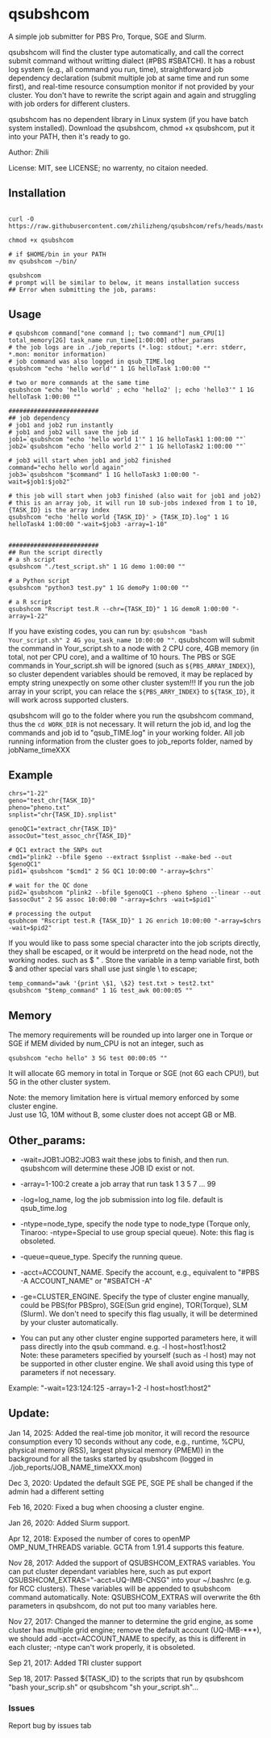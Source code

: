 # qsubshcom

A simple job submitter for PBS Pro, Torque, SGE and Slurm.

qsubshcom will find the cluster type automatically, and call the correct submit command without writting dialect (#PBS #SBATCH). It has a robust log system (e.g., all command you run, time), straightforward job dependency declaration (submit multiple job at same time and run some first), and real-time resource consumption monitor if not provided by your cluster. You don't have to rewrite the script again and again and struggling with job orders for different clusters.

qsubshcom has no dependent library in Linux system (if you have batch system installed). Download the qsubshcom, chmod +x qsubshcom, put it into your PATH, then it's ready to go. 

Author: Zhili

License: MIT, see LICENSE; no warrenty, no citaion needed.

## Installation
```{bash}

curl -O https://raw.githubusercontent.com/zhilizheng/qsubshcom/refs/heads/master/qsubshcom

chmod +x qsubshcom

# if $HOME/bin in your PATH
mv qsubshcom ~/bin/

qsubshcom
# prompt will be similar to below, it means installation success
## Error when submitting the job, params:
```

## Usage

```{bash}
# qsubshcom command["one command |; two command"] num_CPU[1] total_memory[2G] task_name run_time[1:00:00] other_params
# the job logs are in ./job_reports (*.log: stdout; *.err: stderr, *.mon: monitor information)
# job command was also logged in qsub_TIME.log
qsubshcom "echo 'hello world'" 1 1G helloTask 1:00:00 ""

# two or more commands at the same time
qsubshcom "echo 'hello world' ; echo 'hello2' |; echo 'hello3'" 1 1G helloTask 1:00:00 ""

#########################
## job dependency
# job1 and job2 run instantly
# job1 and job2 will save the job id
job1=`qsubshcom "echo 'hello world 1'" 1 1G helloTask1 1:00:00 ""`
job2=`qsubshcom "echo 'hello world 2'" 1 1G helloTask2 1:00:00 ""`

# job3 will start when job1 and job2 finished
command="echo hello world again"
job3=`qsubshcom "$command" 1 1G helloTask3 1:00:00 "-wait=$job1:$job2"`

# this job will start when job3 finished (also wait for job1 and job2)
# this is an array job, it will run 10 sub-jobs indexed from 1 to 10, {TASK_ID} is the array index
qsubshcom "echo 'hello world {TASK_ID}' > {TASK_ID}.log" 1 1G helloTask4 1:00:00 "-wait=$job3 -array=1-10"


#########################
## Run the script directly
# a sh script
qsubshcom "./test_script.sh" 1 1G demo 1:00:00 ""

# a Python script
qsubshcom "python3 test.py" 1 1G demoPy 1:00:00 ""

# a R script
qsubshcom "Rscript test.R --chr={TASK_ID}" 1 1G demoR 1:00:00 "-array=1-22"
```

If you have existing codes, you can run by: `qsubshcom "bash Your_script.sh" 2 4G you_task_name 10:00:00 ""`. qsubshcom will submit the command in Your\_script.sh to a node with 2 CPU core, 4GB memory (in total, not per CPU core), and a walltime of 10 hours.  The PBS or SGE commands in Your\_script.sh will be ignored (such as `${PBS_ARRAY_INDEX}`), so cluster dependent variables should be removed, it may be replaced by empty string unexpectly on some other cluster system!!! If you run the job array in your script, you can relace the `${PBS_ARRY_INDEX}` to `${TASK_ID}`, it will work across supported clusters. 

qsubshcom will go to the folder where you run the qsubshcom command, thus the `cd WORK_DIR` is not necessary. It will return the job id, and log the commands and job id to "qsub\_TIME.log" in your working folder. All job running information from the cluster goes to job\_reports folder, named by jobName\_timeXXX

## Example
```{bash}
chrs="1-22"
geno="test_chr{TASK_ID}"
pheno="pheno.txt"
snplist="chr{TASK_ID}.snplist"

genoQC1="extract_chr{TASK_ID}"
assocOut="test_assoc_chr{TASK_ID}"

# QC1 extract the SNPs out
cmd1="plink2 --bfile $geno --extract $snplist --make-bed --out $genoQC1"
pid1=`qsubshcom "$cmd1" 2 5G QC1 10:00:00 "-array=$chrs"`

# wait for the QC done
pid2=`qsubshcom "plink2 --bfile $genoQC1 --pheno $pheno --linear --out $assocOut" 2 5G assoc 10:00:00 "-array=$chrs -wait=$pid1"`

# processing the output
qsubhcom "Rscript test.R {TASK_ID}" 1 2G enrich 10:00:00 "-array=$chrs -wait=$pid2"

```

If you would like to pass some special character into the job scripts directly, they shall be escaped, or it would be interpretd on the head node, not the working nodes. such as $  " . Store the variable in a temp variable first, both $ and other special vars shall use just single \ to escape;

```{bash}
temp_command="awk '{print \$1, \$2} test.txt > test2.txt"
qsubshcom "$temp_command" 1 1G test_awk 00:00:05 ""
```

## Memory
The memory requirements will be rounded up into larger one in Torque or SGE if MEM divided by num\_CPU is not an integer, such as 
```
qsubshcom "echo hello" 3 5G test 00:00:05 "" 
```
It will allocate 6G memory in total in Torque or SGE (not 6G each CPU!), but 5G in the other cluster system.

Note: the memory limitation here is virtual memory enforced by some cluster engine.                                            
Just use 1G, 10M without B, some cluster does not accept GB or MB.                                                                       

## Other\_params:

* -wait=JOB1:JOB2:JOB3 wait these jobs to finish, and then run. qsubshcom will determine these JOB ID exist or not.                                                                                                                                         
* -array=1-100:2   create a job array that run task 1 3 5 7 ... 99                                                                                                                             
* -log=log\_name, log the job submission into log file. default is qsub\_time.log                                                                                                                
* -ntype=node\_type, specify the node type to node\_type (Torque only, Tinaroo: -ntype=Special to use group special queue). Note: this flag is obsoleted.                                                                                                                         
* -queue=queue\_type. Specify the running queue.                                                                                                                                                  
* -acct=ACCOUNT\_NAME. Specify the account, e.g., equivalent to "#PBS -A ACCOUNT\_NAME" or "#SBATCH -A"

* -ge=CLUSTER\_ENGINE. Specify the type of cluster engine manually, could be PBS(for PBSpro), SGE(Sun grid engine), TOR(Torque), SLM (Slurm). We don't need to specify this flag usually, it will be determined by your cluster automatically.

* You can put any other cluster engine supported parameters here, it will pass directly into the qsub command. e.g. -l host=host1:host2                                                        
Note: these parameters specified by yourself (such as -l host) may not be supported in other cluster engine. We shall avoid using this type of parameters if not necessary.

Example: "-wait=123:124:125 -array=1-2 -l host=host1:host2"                                                                                                                   

## Update:
Jan 14, 2025: Added the real-time job monitor, it will record the resource consumption every 10 seconds without any code, e.g., runtime, %CPU, physical memory (RSS), largest physical memory (PMEM)) in the background for all the tasks started by qsubshcom (logged in ./job\_reports/JOB\_NAME\_timeXXX.mon)

Dec 3,  2020: Updated the default SGE PE, SGE PE shall be changed if the admin had a different setting

Feb 16, 2020: Fixed a bug when choosing a cluster engine.

Jan 26, 2020: Added Slurm support.

Apr 12, 2018: Exposed the number of cores to openMP OMP\_NUM\_THREADS variable. GCTA from 1.91.4 supports this feature.

Nov 28, 2017: Added the support of QSUBSHCOM\_EXTRAS variables. You can put cluster dependant variables here, such as put export QSUBSHCOM\_EXTRAS="-acct=UQ-IMB-CNSG" into your ~/.bashrc (e.g. for RCC clusters). These variables will be appended to qsubshcom command automatically. Note: QSUBSHCOM\_EXTRAS will overwrite the 6th parameters in qsubshcom, do not put too many variables here.  

Nov 27, 2017: Changed the manner to determine the grid engine, as some cluster has multiple grid engine; remove the default account (UQ-IMB-\*\*\*), we should add -acct=ACCOUNT\_NAME to specify, as this is different in each cluster; -ntype can't work properly, it is obsoleted.

Sep 21, 2017: Added TRI cluster support

Sep 18, 2017: Passed ${TASK\_ID} to the scripts that run by qsubshcom "bash your\_scrip.sh" or qsubshcom "sh your\_script.sh"...

### Issues
Report bug by issues tab
